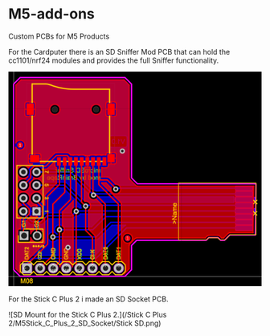 # M5-add-ons
Custom PCBs for M5 Products

For the Cardputer there is an SD Sniffer Mod PCB that can hold the cc1101/nrf24 modules and provides the full Sniffer functionality.

![Preview of the SD Sniffer Mod](/Cardputer/MicroSD_Sniffer_Mod/Sniffer.png)

For the Stick C Plus 2 i made an SD Socket PCB.

![SD Mount for the Stick C Plus 2.](/Stick C Plus 2/M5Stick_C_Plus_2_SD_Socket/Stick SD.png)

